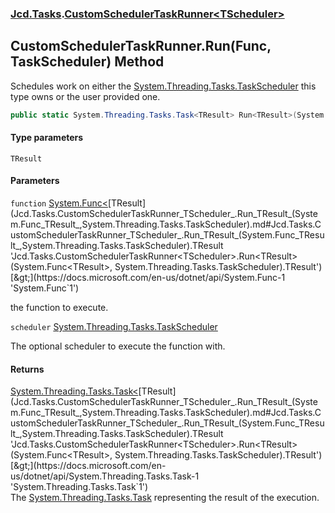 ### [Jcd.Tasks](Jcd.Tasks.md 'Jcd.Tasks').[CustomSchedulerTaskRunner&lt;TScheduler&gt;](Jcd.Tasks.CustomSchedulerTaskRunner_TScheduler_.md 'Jcd.Tasks.CustomSchedulerTaskRunner<TScheduler>')

## CustomSchedulerTaskRunner<TScheduler>.Run<TResult>(Func<TResult>, TaskScheduler) Method

Schedules work on either the [System.Threading.Tasks.TaskScheduler](https://docs.microsoft.com/en-us/dotnet/api/System.Threading.Tasks.TaskScheduler 'System.Threading.Tasks.TaskScheduler') this type owns or the user provided one.

```csharp
public static System.Threading.Tasks.Task<TResult> Run<TResult>(System.Func<TResult> function, System.Threading.Tasks.TaskScheduler? scheduler=null);
```
#### Type parameters

<a name='Jcd.Tasks.CustomSchedulerTaskRunner_TScheduler_.Run_TResult_(System.Func_TResult_,System.Threading.Tasks.TaskScheduler).TResult'></a>

`TResult`
#### Parameters

<a name='Jcd.Tasks.CustomSchedulerTaskRunner_TScheduler_.Run_TResult_(System.Func_TResult_,System.Threading.Tasks.TaskScheduler).function'></a>

`function` [System.Func&lt;](https://docs.microsoft.com/en-us/dotnet/api/System.Func-1 'System.Func`1')[TResult](Jcd.Tasks.CustomSchedulerTaskRunner_TScheduler_.Run_TResult_(System.Func_TResult_,System.Threading.Tasks.TaskScheduler).md#Jcd.Tasks.CustomSchedulerTaskRunner_TScheduler_.Run_TResult_(System.Func_TResult_,System.Threading.Tasks.TaskScheduler).TResult 'Jcd.Tasks.CustomSchedulerTaskRunner<TScheduler>.Run<TResult>(System.Func<TResult>, System.Threading.Tasks.TaskScheduler).TResult')[&gt;](https://docs.microsoft.com/en-us/dotnet/api/System.Func-1 'System.Func`1')

the function to execute.

<a name='Jcd.Tasks.CustomSchedulerTaskRunner_TScheduler_.Run_TResult_(System.Func_TResult_,System.Threading.Tasks.TaskScheduler).scheduler'></a>

`scheduler` [System.Threading.Tasks.TaskScheduler](https://docs.microsoft.com/en-us/dotnet/api/System.Threading.Tasks.TaskScheduler 'System.Threading.Tasks.TaskScheduler')

The optional scheduler to execute the function with.

#### Returns
[System.Threading.Tasks.Task&lt;](https://docs.microsoft.com/en-us/dotnet/api/System.Threading.Tasks.Task-1 'System.Threading.Tasks.Task`1')[TResult](Jcd.Tasks.CustomSchedulerTaskRunner_TScheduler_.Run_TResult_(System.Func_TResult_,System.Threading.Tasks.TaskScheduler).md#Jcd.Tasks.CustomSchedulerTaskRunner_TScheduler_.Run_TResult_(System.Func_TResult_,System.Threading.Tasks.TaskScheduler).TResult 'Jcd.Tasks.CustomSchedulerTaskRunner<TScheduler>.Run<TResult>(System.Func<TResult>, System.Threading.Tasks.TaskScheduler).TResult')[&gt;](https://docs.microsoft.com/en-us/dotnet/api/System.Threading.Tasks.Task-1 'System.Threading.Tasks.Task`1')  
The [System.Threading.Tasks.Task](https://docs.microsoft.com/en-us/dotnet/api/System.Threading.Tasks.Task 'System.Threading.Tasks.Task') representing the result of the execution.